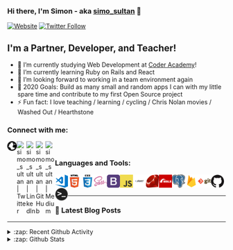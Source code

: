 ### Hi there, I'm Simon - aka [simo_sultan](https://www.simonmcurran.com/) 👋

[![Website](https://img.shields.io/github/followers/SimoSultan?logo=GitHub&style=for-the-badge)][website]
[![Twitter Follow](https://img.shields.io/twitter/follow/simo_sultan?color=%234183C4&logo=twitter&style=for-the-badge)][twitter]
<!-- [![LinkedIn](	https://img.shields.io/badge/linkedin-%230077B5.svg?&style=for-the-badge&logo=linkedin&logoColor=white)][linkedin] -->

## I'm a Partner, Developer, and Teacher!

- 🔭 I’m currently studying Web Development at [Coder Academy][course]!
- 🌱 I’m currently learning Ruby on Rails and React 
- 👯 I’m looking forward to working in a team environment again
- 🥅 2020 Goals: Build as many small and random apps I can with my little spare time and contribute to my first Open Source project
- ⚡ Fun fact: I love teaching / learning / cycling / Chris Nolan movies / Washed Out / Hearthstone

<!-- ### What I'm listening to on Spotify now 🎧

[<img src="https://spotify-readme-14p2zfn2g.vercel.app/api/spotify-playing" alt="Spotify Now Playing" width="350" />](https://open.spotify.com/user/1231189291?si=ow_aBQuESF-rjz9Db5wkzg) -->

### Connect with me:

[<img align="left" alt="simonmcurran.com" width="22px" src="https://raw.githubusercontent.com/iconic/open-iconic/master/svg/globe.svg" />][website]
[<img align="left" alt="simo_sultan | Twitter" width="22px" src="https://cdn.jsdelivr.net/npm/simple-icons@v3/icons/twitter.svg" />][twitter]
[<img align="left" alt="simo_sultan | LinkedIn" width="22px" src="https://cdn.jsdelivr.net/npm/simple-icons@v3/icons/linkedin.svg" />][linkedin]
[<img align="left" alt="simo_sultan | GitHub" width="22px" src="https://cdn.jsdelivr.net/npm/simple-icons@v3/icons/github.svg" />][github]
[<img align="left" alt="simo_sultan | Medium" width="22px" src="https://cdn.jsdelivr.net/npm/simple-icons@v3/icons/medium.svg" />][medium]


<br />

### Languages and Tools:

<img align="left" alt="Visual Studio Code" width="30px" src="https://raw.githubusercontent.com/github/explore/80688e429a7d4ef2fca1e82350fe8e3517d3494d/topics/visual-studio-code/visual-studio-code.png" />
<img align="left" alt="HTML5" width="30px" src="https://raw.githubusercontent.com/github/explore/80688e429a7d4ef2fca1e82350fe8e3517d3494d/topics/html/html.png" />
<img align="left" alt="CSS3" width="30px" src="https://raw.githubusercontent.com/github/explore/80688e429a7d4ef2fca1e82350fe8e3517d3494d/topics/css/css.png" />
<img align="left" alt="Sass" width="30px" src="https://raw.githubusercontent.com/github/explore/80688e429a7d4ef2fca1e82350fe8e3517d3494d/topics/sass/sass.png" />
<img align="left" alt="Bootstrap" width="30px" src="https://raw.githubusercontent.com/github/explore/80688e429a7d4ef2fca1e82350fe8e3517d3494d/topics/bootstrap/bootstrap.png" />
<img align="left" alt="JavaScript" width="30px" src="https://raw.githubusercontent.com/github/explore/80688e429a7d4ef2fca1e82350fe8e3517d3494d/topics/javascript/javascript.png" />
<!-- <img align="left" alt="React" width="30px" src="https://raw.githubusercontent.com/github/explore/80688e429a7d4ef2fca1e82350fe8e3517d3494d/topics/react/react.png" /> -->
<!-- <img align="left" alt="Node.js" width="30px" src="https://raw.githubusercontent.com/github/explore/80688e429a7d4ef2fca1e82350fe8e3517d3494d/topics/nodejs/nodejs.png" /> -->
<img align="left" alt="jQuery" width="30px" src="https://raw.githubusercontent.com/github/explore/80688e429a7d4ef2fca1e82350fe8e3517d3494d/topics/jquery/jquery.png" />
<img align="left" alt="Ruby" width="30px" src="https://raw.githubusercontent.com/github/explore/80688e429a7d4ef2fca1e82350fe8e3517d3494d/topics/ruby/ruby.png" />
<img align="left" alt="Rails" width="30px" src="https://raw.githubusercontent.com/github/explore/80688e429a7d4ef2fca1e82350fe8e3517d3494d/topics/rails/rails.png" />
<img align="left" alt="PostgreSQL" width="30px" src="https://raw.githubusercontent.com/github/explore/80688e429a7d4ef2fca1e82350fe8e3517d3494d/topics/postgresql/postgresql.png" />
<img align="left" alt="Firebase" width="30px" src="https://raw.githubusercontent.com/github/explore/80688e429a7d4ef2fca1e82350fe8e3517d3494d/topics/firebase/firebase.png" />
<!-- <img align="left" alt="MongoDB" width="30px" src="https://raw.githubusercontent.com/github/explore/80688e429a7d4ef2fca1e82350fe8e3517d3494d/topics/mongodb/mongodb.png" /> -->
<img align="left" alt="Git" width="30px" src="https://raw.githubusercontent.com/github/explore/80688e429a7d4ef2fca1e82350fe8e3517d3494d/topics/git/git.png" />
<img align="left" alt="GitHub" width="30px" src="https://raw.githubusercontent.com/github/explore/78df643247d429f6cc873026c0622819ad797942/topics/github/github.png" />
<img align="left" alt="Terminal" width="30px" src="https://raw.githubusercontent.com/github/explore/80688e429a7d4ef2fca1e82350fe8e3517d3494d/topics/terminal/terminal.png" />

<br />
<br />


---

### 📕 Latest Blog Posts

<!-- BLOG-POST-LIST:START -->
<!-- BLOG-POST-LIST:END -->

---

<details>
  <summary>:zap: Recent Github Activity</summary>
  
<!--START_SECTION:activity-->
<!--END_SECTION:activity-->

</details>

<details>
  <summary>:zap: Github Stats</summary>

  [![SimoSultan's GitHub Stats](https://github-readme-stats.simosultan.vercel.app/api?username=SimoSultan)](https://github.com/SimoSultan)

  [![Top Langs](https://github-readme-stats.simosultan.vercel.app/api/top-langs/?username=SimoSultan&layout=compact)](https://github.com/SimoSultan)



</details>

[website]: https://www.simonmcurran.com/
[twitter]: https://twitter.com/simo_sultan
[linkedin]: https://www.linkedin.com/in/simo-sultan/
[github]: https://github.com/SimoSultan
[medium]: https://medium.com/@simo_sultan
[codepen]: https://codepen.io/simo_sultan
[course]: https://coderacademy.edu.au/
